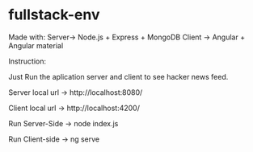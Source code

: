 # fullstack-env

Made with:
Server-> Node.js + Express + MongoDB
Client -> Angular + Angular material

Instruction:

Just Run the aplication server and client to see hacker news feed.

Server local url -> http://localhost:8080/

Client local url -> http://localhost:4200/

Run Server-Side -> node index.js

Run Client-side -> ng serve
